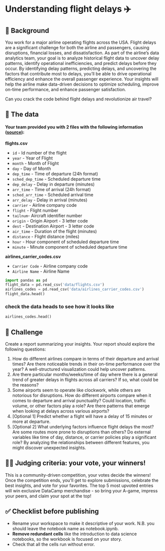 # Understanding flight delays ✈️

## 📖 Background

You work for a major airline operating flights across the USA. Flight delays are a
significant challenge for both the airline and passengers, causing disruptions, financial
losses, and dissatisfaction. As part of the airline’s data analytics team, your goal is to analyze historical flight data to uncover delay patterns, identify operational inefficiencies, and predict delays before they occur. By identifying delay patterns, predicting delays, and uncovering
the factors that contribute most to delays, you’ll be able to drive operational efficiency
and enhance the overall passenger experience. Your insights will help the airline make data-driven decisions to optimize scheduling, improve on-time performance, and enhance passenger satisfaction. 

Can you crack the code behind flight delays and revolutionize air travel? 

## 💾 The data

#### Your team provided you with 2 files with the following information ([source](https://www.kaggle.com/datasets/mahoora00135/flights/data)):

**flights.csv**
- `id` - Id number of the flight
- `year` - Year of Flight
- `month` - Month of Flight
- `day` - Day of Month
- `dep_time` - Time of departure (24h format)
- `sched_dep_time` - Scheduled departure time
- `dep_delay` - Delay in departure (minutes)
- `arr_time` - Time of arrival (24h format)
- `sched_arr_time` - Scheduled arrival time
- `arr_delay` - Delay in arrival (minutes)
- `carrier` - Airline company code  
- `flight` - Flight number 
- `tailnum`- Aircraft identifier number
- `origin` - Origin Airport - 3 letter code
- `dest` - Destination Airport - 3 letter code
- `air_time` - Duration of the flight (minutes)
- `distance` - Flight distance (miles)
- `hour` - Hour component of scheduled departure time
- `minute` - Minute component of scheduled departure time

**airlines_carrier_codes.csv**
- `Carrier Code` - Airline company code 
- `Airline Name` - Airline Name 


```python
import pandas as pd
flight_data = pd.read_csv('data/flights.csv')
airlines_codes = pd.read_csv('data/airlines_carrier_codes.csv')
flight_data.head()
```
### check the data heads to see how it looks like

```python
airlines_codes.head() 
```


## 💪 Challenge

Create a report summarizing your insights. Your report should explore the following questions:

1. How do different airlines compare in terms of their departure and arrival times? Are there noticeable trends in their on-time performance over the year? A well-structured visualization could help uncover patterns.
2. Are there particular months/weeks/time of day where there is a general trend of greater delays in flights across all carriers? If so, what could be the reasons? 
3. Some airports seem to operate like clockwork, while others are notorious for disruptions. How do different airports compare when it comes to departure and arrival punctuality? Could location, traffic volume, or other factors play a role? Are there patterns that emerge when looking at delays across various airports?  
4. [Optional 1] Predict whether a flight will have a delay of 15 minutes or more at departure.
5. [Optional 2] What underlying factors influence flight delays the most? Are some routes more prone to disruptions than others? Do external variables like time of day, distance, or carrier policies play a significant role? By analyzing the relationships between different features, you might discover unexpected insights.

## 🧑‍⚖️ Judging criteria: your vote, your winners!

This is a community-driven competition, your votes decide the winners! Once the competition ends, you'll get to explore submissions, celebrate the best insights, and vote for your favorites. The top 5 most upvoted entries will win exclusive DataCamp merchandise - so bring your A-game, impress your peers, and claim your spot at the top! 


## ✅ Checklist before publishing
- Rename your workspace to make it descriptive of your work. N.B. you should leave the notebook name as notebook.ipynb.
- **Remove redundant cells** like the introduction to data science notebooks, so the workbook is focused on your story.
- Check that all the cells run without error.

